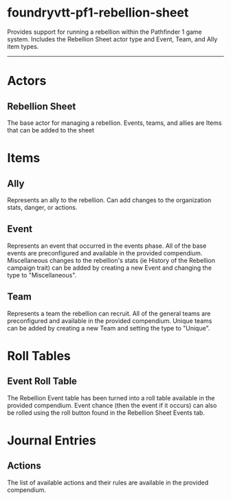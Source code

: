 # foundryvtt-pf1-rebellion-sheet

Provides support for running a rebellion within the Pathfinder 1 game system. Includes the Rebellion Sheet actor type and Event, Team, and Ally item types. 

---

# Actors

## Rebellion Sheet
The base actor for managing a rebellion. Events, teams, and allies are Items that can be added to the sheet

# Items

## Ally

Represents an ally to the rebellion. Can add changes to the organization stats, danger, or actions.

## Event

Represents an event that occurred in the events phase. All of the base events are preconfigured and available in the provided compendium.
Miscellaneous changes to the rebellion's stats (ie History of the Rebellion campaign trait) can be added by creating a new Event and changing the type to "Miscellaneous".

## Team

Represents a team the rebellion can recruit. All of the general teams are preconfigured and available in the provided compendium.
Unique teams can be added by creating a new Team and setting the type to "Unique".

# Roll Tables

## Event Roll Table

The Rebellion Event table has been turned into a roll table available in the provided compendium.
Event chance (then the event if it occurs) can also be rolled using the roll button found in the Rebellion Sheet Events tab.

# Journal Entries

## Actions

The list of available actions and their rules are available in the provided compendium.

